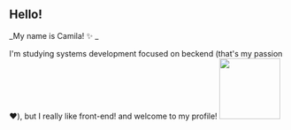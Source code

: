 ## Hello!
_My name is Camila! :sparkles: _

I'm studying systems development focused on beckend (that's my passion :hearts:),
but I really like front-end! and welcome to my profile!
<img src="https://user-images.githubusercontent.com/104470422/179425803-f95141ff-6845-4592-bdfe-006205df37b5.gif" width="110" height="110" />
